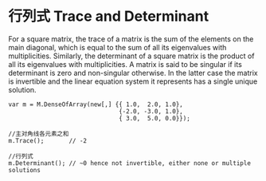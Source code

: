 # 行列式 Trace and Determinant

For a square matrix, the trace of a matrix is the sum of the elements on the main diagonal, which is equal to the sum of all its eigenvalues with multiplicities. Similarly, the determinant of a square matrix is the product of all its eigenvalues with multiplicities. A matrix is said to be singular if its determinant is zero and non-singular otherwise. In the latter case the matrix is invertible and the linear equation system it represents has a single unique solution.
```
var m = M.DenseOfArray(new[,] {{ 1.0,  2.0, 1.0},
                               {-2.0, -3.0, 1.0},
                               { 3.0,  5.0, 0.0}});
                               
//主对角线各元素之和
m.Trace();       // -2

//行列式
m.Determinant(); // ~0 hence not invertible, either none or multiple solutions
```











